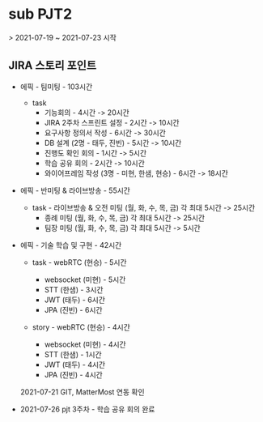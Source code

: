 # sub PJT2

*>* 2021-07-19 ~ 2021-07-23 시작



## JIRA 스토리 포인트

- 에픽 - 팀미팅 - 103시간
  - task
    - 기능회의 - 4시간 -> 20시간
    - JIRA 2주차 스프린트 설정 - 2시간 -> 10시간
    - 요구사항 정의서 작성 - 6시간 -> 30시간
    - DB 설계 (2명 - 태두, 진빈) - 5시간 -> 10시간
    - 진행도 확인 회의 - 1시간 -> 5시간
    - 학습 공유 회의 - 2시간 -> 10시간
    -  와이어프레임 작성 (3명 - 미현, 한샘, 현승) - 6시간 -> 18시간



- 에픽 - 반미팅 & 라이브방송 - 55시간
  - task - 라이브방송 & 오전 미팅 (월, 화, 수, 목, 금) 각 최대 5시간 -> 25시간
    - 종례 미팅 (월, 화, 수, 목, 금) 각 최대 5시간 -> 25시간
    - 팀장 미팅 (월, 화, 수, 목, 금) 각 최대 5시간 -> 5시간



- 에픽 - 기술 학습 및 구현 - 42시간

  - task - webRTC (현승) - 5시간

    - websocket (미현) - 5시간
    - STT (한샘) - 3시간
    - JWT (태두) - 6시간
    - JPA (진빈) - 6시간

    

  - story - webRTC (현승) - 4시간

    - websocket (미현) - 4시간
    - STT (한샘) - 1시간
    - JWT (태두) - 4시간
    - JPA (진빈) - 4시간

  2021-07-21 GIT, MatterMost 연동 확인



- 2021-07-26 pjt 3주차 - 학습 공유 회의 완료

